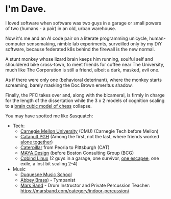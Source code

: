 # I'm Dave.

I loved software when software was two guys in a garage or small powers of two (humans - a pair) in an old, urban warehouse.

Now it's me and an AI code pair on a literate programming unicycle, human-computer sensemaking, nimble lab experiments, surveilled only by my DiY software, because federated k8s behind the firewall is the new normal.

A stunt monkey whose lizard brain keeps him running, soulful self and shouldered bike cross-town, to meet friends for coffee near The University, much like The Corporation is still a friend, albeit a dark, masked, _evil_ one.

As if there were only one (behavioral deterinant), where the monkey starts screaming, barely masking the Doc Brown emeritus shadow.

Finally, the PFC takes over and, along with the bicameral, is firmly in charge for the length of the dissertation while the 3 x 2 models of cognition scaling to a [brain cubic model of chess](https://www.nature.com/articles/d41586-018-05004-4) collapse.

You may have spotted me like Sasquatch:
* Tech:
  * [Carnegie Mellon University](https://en.wikipedia.org/wiki/Carnegie_Mellon_University#:~:text=three%20programs%20ranked%20first%3A%20Artificial%20Intelligence%2C%20Programming%20Languages%2C%20and%20Information%20and%20Technology%20Management.%20In%20particular%2C%20the%20CMU%20School%20of%20Computer%20Science%20has%20been%20consistently%20ranked%20the%20best%20in%20the%20nation%2C%20tied%20with%20MIT%2C%20Stanford%2C%20and%20UC%20Berkeley.%20%5B59%5D) (CMU) (Carnegie Tech before Mellon)
  * [Catapult PGH](http://catapultpgh.org/) (Among the first, not the last, where friends worked [alone together](https://www.sherryturkle.com/alone-together))
  * [Caterpillar](https://www.cmu.edu/regional-impact/assets/docs/nrec-report.pdf) from Peoria to Pittsburgh (CAT)
  * [MAYA Design](https://www.gbbn.com/work/maya-design-headquarters/) (before Boston Consulting Group (BCG)
  * [Cobind Linux](https://rubenerd.com/p1191/) (2 guys in a garage, one survivor, [one escapee](https://technical.ly/startups/google-pittsburgh-investment/), one exile, a lost bit scaling 2-4)
* Music
  * [Duquesne Music School](https://duq.edu/academics/colleges-and-schools/music/index.php)
  * [Abbey Brass](https://www.timesonline.com/story/news/local/2018/07/06/thomas-challis-founder-abbey-brass/11582204007/)) - Tympanist
  * [Mars Band](https://marsband.com/) - Drum Instructor and Private Percussion Teacher: https://marsband.com/category/indoor-percussion/
  
